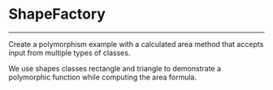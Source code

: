 # ShapeFactory
<hr>
<p>Create a polymorphism example with a calculated area method that accepts input from multiple types of classes.</p> 
<p> We use shapes classes rectangle and triangle to demonstrate a polymorphic function while computing the area formula.</p>